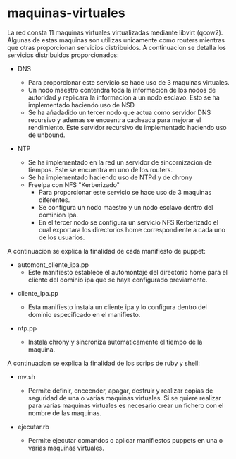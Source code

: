 # maquinas-virtuales

La red consta 11 maquinas virtuales virtualizadas mediante libvirt (qcow2). Algunas de estas maquinas son utilizas unicamente como routers mientras que otras proporcionan servicios distribuidos.
A continuacion se detalla los servicios distribuidos proporcionados:

* DNS
    - Para proporcionar este servicio se hace uso de 3 maquinas virtuales.
    - Un nodo maestro contendra toda la informacion de los nodos de autoridad y replicara la informacion a un nodo esclavo. Esto se ha implementado haciendo uso de NSD
    - Se ha añadadido un tercer nodo que actua como servidor DNS recursivo y ademas se encuentra cacheada para mejorar el rendimiento. Este servidor recursivo de implementado haciendo uso de unbound.
 
* NTP
    - Se ha implementado en la red un servidor de sincornizacion de tiempos. Este se encuentra en uno de los routers.
    - Se ha implementado haciendo uso de NTPd y de chrony

  * FreeIpa con NFS "Kerberizado"
    - Para proporcionar este servicio se hace uso de 3 maquinas diferentes.
    - Se configura un nodo maestro y un nodo esclavo dentro del dominion Ipa.
    - En el tercer nodo se configura un servicio NFS Kerberizado el cual exportara los directorios home correspondiente a cada uno de los usuarios.
  


A continuacion se explica la finalidad de cada manifiesto de puppet:
+ automont_cliente_ipa.pp
    - Este manifiesto establece el automontaje del directorio home para el cliente del dominio ipa que se haya configurado previamente.

* cliente_ipa.pp
    - Esta manifiesto instala un cliente ipa y lo configura dentro del dominio especificado en el manifiesto.
  
* ntp.pp
    - Instala chrony y sincroniza automaticamente el tiempo de la maquina.

A continuacion se explica la finalidad de los scrips de ruby y shell:
* mv.sh
    - Permite definir, encecnder, apagar, destruir y realizar copias de seguridad de una o varias maquinas virtuales. Si se quiere realizar para varias maquinas virtuales es necesario crear un fichero con el nombre de las maquinas.
  
* ejecutar.rb
    - Permite ejecutar comandos o aplicar manifiestos puppets en una o varias maquinas virtuales.
